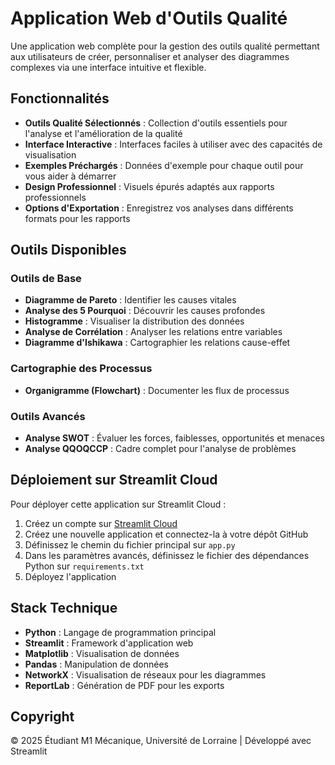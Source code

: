 # Application Web d'Outils Qualité

Une application web complète pour la gestion des outils qualité permettant aux utilisateurs de créer, personnaliser et analyser des diagrammes complexes via une interface intuitive et flexible.

## Fonctionnalités

- **Outils Qualité Sélectionnés** : Collection d'outils essentiels pour l'analyse et l'amélioration de la qualité
- **Interface Interactive** : Interfaces faciles à utiliser avec des capacités de visualisation
- **Exemples Préchargés** : Données d'exemple pour chaque outil pour vous aider à démarrer
- **Design Professionnel** : Visuels épurés adaptés aux rapports professionnels
- **Options d'Exportation** : Enregistrez vos analyses dans différents formats pour les rapports

## Outils Disponibles

### Outils de Base
- **Diagramme de Pareto** : Identifier les causes vitales
- **Analyse des 5 Pourquoi** : Découvrir les causes profondes
- **Histogramme** : Visualiser la distribution des données
- **Analyse de Corrélation** : Analyser les relations entre variables
- **Diagramme d'Ishikawa** : Cartographier les relations cause-effet

### Cartographie des Processus
- **Organigramme (Flowchart)** : Documenter les flux de processus

### Outils Avancés
- **Analyse SWOT** : Évaluer les forces, faiblesses, opportunités et menaces
- **Analyse QQOQCCP** : Cadre complet pour l'analyse de problèmes

## Déploiement sur Streamlit Cloud

Pour déployer cette application sur Streamlit Cloud :

1. Créez un compte sur [Streamlit Cloud](https://streamlit.io/cloud)
2. Créez une nouvelle application et connectez-la à votre dépôt GitHub
3. Définissez le chemin du fichier principal sur `app.py`
4. Dans les paramètres avancés, définissez le fichier des dépendances Python sur `requirements.txt`
5. Déployez l'application

## Stack Technique

- **Python** : Langage de programmation principal
- **Streamlit** : Framework d'application web
- **Matplotlib** : Visualisation de données
- **Pandas** : Manipulation de données
- **NetworkX** : Visualisation de réseaux pour les diagrammes
- **ReportLab** : Génération de PDF pour les exports

## Copyright

© 2025 Étudiant M1 Mécanique, Université de Lorraine | Développé avec Streamlit
